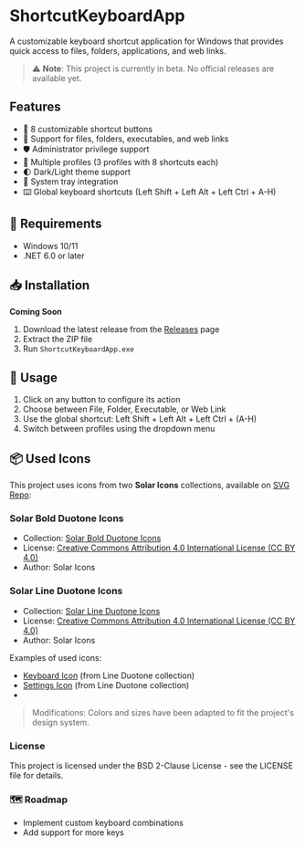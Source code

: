 ﻿# ShortcutKeyboardApp

A customizable keyboard shortcut application for Windows that provides quick access to files, folders, applications, and web links.

> ⚠️ **Note**: This project is currently in beta. No official releases are available yet.

## Features

- 🔢 8 customizable shortcut buttons
- 📁 Support for files, folders, executables, and web links
- 🛡️ Administrator privilege support
- 👥 Multiple profiles (3 profiles with 8 shortcuts each)
- 🌓 Dark/Light theme support
- 🔽 System tray integration
- ⌨️ Global keyboard shortcuts (Left Shift + Left Alt + Left Ctrl + A-H)

## 🔧 Requirements

- Windows 10/11
- .NET 6.0 or later

## 📥 Installation
**Coming Soon**
1. Download the latest release from the [Releases](https://github.com/USERNAME/ShortcutKeyboardApp/releases) page
2. Extract the ZIP file
3. Run `ShortcutKeyboardApp.exe`

## 🚀 Usage

1. Click on any button to configure its action
2. Choose between File, Folder, Executable, or Web Link
3. Use the global shortcut: Left Shift + Left Alt + Left Ctrl + (A-H)
4. Switch between profiles using the dropdown menu


## 📦 Used Icons
This project uses icons from two **Solar Icons** collections, available on [SVG Repo](https://www.svgrepo.com):

### Solar Bold Duotone Icons
- Collection: [Solar Bold Duotone Icons](https://www.svgrepo.com/collection/solar-bold-duotone-icons/)
- License: [Creative Commons Attribution 4.0 International License (CC BY 4.0)](https://creativecommons.org/licenses/by/4.0/)
- Author: Solar Icons

### Solar Line Duotone Icons  
- Collection: [Solar Line Duotone Icons](https://www.svgrepo.com/collection/solar-line-duotone-icons/)
- License: [Creative Commons Attribution 4.0 International License (CC BY 4.0)](https://creativecommons.org/licenses/by/4.0/)
- Author: Solar Icons

Examples of used icons:
- [Keyboard Icon](https://www.svgrepo.com/svg/527155/keyboard) (from Line Duotone collection)
- [Settings Icon](https://www.svgrepo.com/svg/527439/settings) (from Line Duotone collection)
-   
> Modifications: Colors and sizes have been adapted to fit the project's design system.

### License
This project is licensed under the BSD 2-Clause License - see the LICENSE file for details.

### 🗺️ Roadmap
- Implement custom keyboard combinations
- Add support for more keys 
